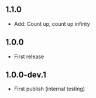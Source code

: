 ## 1.1.0
* Add: Count up, count up infinty

## 1.0.0

* First release

## 1.0.0-dev.1

* First publish (internal testing)